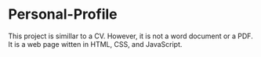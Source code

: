 # Personal-Profile
This project is simillar to a CV. However, it is not a word document or a PDF. It is a web page witten in HTML, CSS, and JavaScript. 
